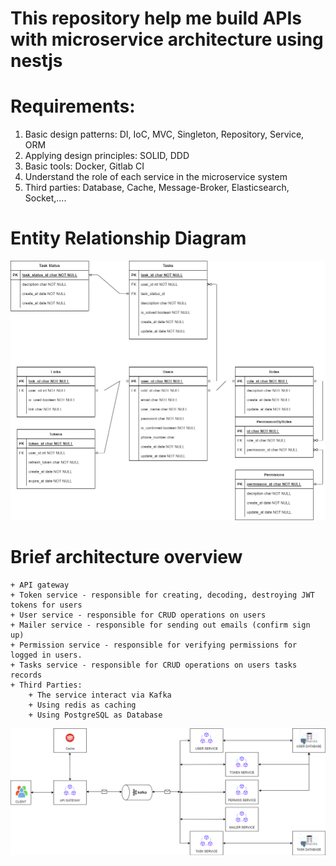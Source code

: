 # This repository help me build APIs with microservice architecture using nestjs

# Requirements:
1. Basic design patterns: DI, IoC, MVC, Singleton, Repository, Service, ORM
2. Applying design principles: SOLID, DDD
3. Basic tools: Docker, Gitlab CI
4. Understand the role of each service in the microservice system
5. Third parties: Database, Cache, Message-Broker, Elasticsearch, Socket,….
# Entity Relationship Diagram
![Entity Relationship Diagram](info/todo-app-db.png)


# Brief architecture overview
    + API gateway
    + Token service - responsible for creating, decoding, destroying JWT tokens for users
    + User service - responsible for CRUD operations on users
    + Mailer service - responsible for sending out emails (confirm sign up)
    + Permission service - responsible for verifying permissions for logged in users.
    + Tasks service - responsible for CRUD operations on users tasks records
    + Third Parties:
        + The service interact via Kafka
        + Using redis as caching
        + Using PostgreSQL as Database
![architecture](info/todo-app-arch.png)